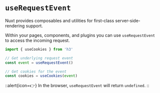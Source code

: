 # `useRequestEvent`

Nuxt provides composables and utilities for first-class server-side-rendering support.

Within your pages, components, and plugins you can use `useRequestEvent` to access the incoming request.

```js
import { useCookies } from 'h3'

// Get underlying request event
const event = useRequestEvent()

// Get cookies for the event
const cookies = useCookies(event)
```

::alert{icon=👉}
In the browser, `useRequestEvent` will return `undefined`.
::
